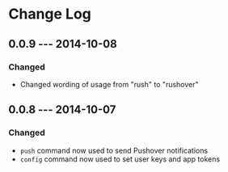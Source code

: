 # Change Log

## 0.0.9 --- 2014-10-08

### Changed

- Changed wording of usage from "rush" to "rushover"

## 0.0.8 --- 2014-10-07

### Changed

- `push` command now used to send Pushover notifications
- `config` command now used to set user keys and app tokens

